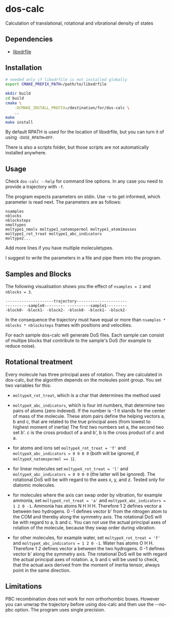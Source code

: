 # dos-calc

Calculation of translational, rotational and vibrational density of states

## Dependencies

- [libxdrfile](https://github.com/wesbarnett/libxdrfile) 

## Installation

```bash
# needed only if libxdrfile is not installed globally
export CMAKE_PREFIX_PATH=/path/to/libxdrfile 

mkdir build
cd build
cmake \
    -DCMAKE_INSTALL_PREFIX=/destination/for/dos-calc \
    ..
make
make install
```

By default RPATH is used for the location of libxdrfile, but you can turn it of using `-DUSE_RPATH=OFF`.

There is also a scripts folder, but those scripts are not automatically installed anywhere.

## Usage

Check `dos-calc --help` for command line options.
In any case you need to provide a trajectory with `-f`.

The program expects parameters on stdin. Use -v to get informed, which parameter is read next.
The parameters are as follows:
```
nsamples
nblocks
nblocksteps
nmoltypes
moltype1_nmols moltype1_natomspermol moltype1_atom1masses moltype1_rot_treat moltype1_abc_indicators
moltype2...
```

Add more lines if you have multiple moleculetypes.

I suggest to write the parameters in a file and pipe them into the program.

## Samples and Blocks

The following visualisation shows you the effect of `nsamples = 2` and `nblocks = 3`.

```
---------------------trajectory----------------------
----------sample0--------- ----------sample1---------
-block0- -block1- -block2- -block0- -block1- -block2-
```
In the consequence the trajectory must have equal or more than `nsamples * nblocks * nblocksteps` frames with positions and velocities.

For each sample dos-calc will generate DoS files. Each sample can consist of multipe blocks that contribute to the sample's DoS (for example to reduce noise).

## Rotational treatment

Every molecule has three principal axes of rotation.
They are calculated in dos-calc, but the algorithm depends on the moleules point group.
You set two variables for this:
* `moltypeX_rot_treat`, which is a char that determines the method used
* `moltypeX_abc_indicators`, which is four int numbers, that determine two pairs of atoms (zero indexed).
  If the number is -1 it stands for the center of mass of the molecule.
  These atom pairs define the helping vectors a, b and c, that are related to the true principal axes (from lowest to highest moment of inertia)
  The first two numbers set a, the second two set b'. c is the cross product of a and b', b is the cross product of c and a.

* for atoms and ions set `moltypeX_rot_treat = 'f'` and `moltypeX_abc_indicators = 0 0 0 0` (both will be ignored, if `moltypeX_natomspermol == 1`).
* for linear molecules set `moltypeX_rot_treat = 'l'` and `moltypeX_abc_indicators = 0 0 0 0` (the latter will be ignored).
  The rotational DoS will be with regard to the axes x, y, and z.
  Tested only for diatomic molecules.
* for molecules where the axis can swap order by vibration, for example ammonia, set `moltypeX_rot_treat = 'a'` and `moltypeX_abc_indicators = 1 2 0 -1`.
  Ammonia has atoms N H H H. Therefore 1 2 defines vector a between two hydrogens. 0 -1 defines vector b' from the nitrogen atom to the COM and thereby along the symmetry axis.
  The rotational DoS will be with regard to a, b and c.
  You can not use the actual principal axes of rotation of the molecule, because they swap order during vibration.
* for other molecules, for example water, set `moltypeX_rot_treat = 'f'` and `moltypeX_abc_indicators = 1 2 0 -1`.
  Water has atoms O H H. Therefore 1 2 defines vector a between the two hydrogens. 0 -1 defines vector b' along the symmetry axis.
  The rotational DoS will be with regard the actual principal axes of rotation.
  a, b and c will be used to check, that the actual axis derived from the moment of inertia tensor, always point in the same direction.

## Limitations

PBC recombination does not work for non orthorhombic boxes. However you can unwrap the trajectory before using dos-calc and then use the --no-pbc option.
The program uses single precision.
